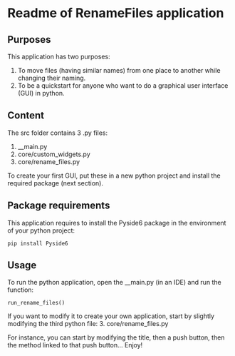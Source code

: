 # Readme of RenameFiles application

## Purposes
This application has two purposes:
1. To move files (having similar names) from one place to another while changing their naming.
2. To be a quickstart for anyone who want to do a graphical user interface (GUI) in python.

## Content
The src folder contains 3 .py files:
1. __main.py
2. core/custom_widgets.py
3. core/rename_files.py

To create your first GUI, put these in a new python project and install the required package (next section).

## Package requirements
This application requires to install the Pyside6 package in the environment of your python project:
```
pip install Pyside6
```

## Usage
To run the python application, open the __main.py (in an IDE) and run the function:
```
run_rename_files()
```
If you want to modify it to create your own application, start by slightly modifying the third python file:
3. core/rename_files.py

For instance, you can start by modifying the title, then a push button, then the method linked to that push button...
Enjoy!
